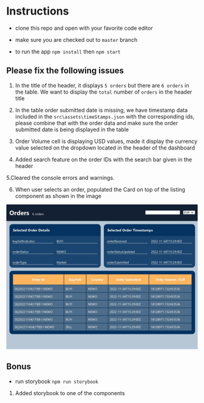 # Instructions

- clone this repo and open with your favorite code editor

- make sure you are checked out to `master` branch

- to run the app `npm install` then `npm start`

## Please fix the following issues

1.  In the title of the header, it displays `5 orders` but there are `6 orders` in the table. We want to display the `total` number of `orders` in the header title

2.  In the table order submitted date is missing, we have timestamp data included in the `src\assets\timeStamps.json` with the corresponding ids, please combine that with the order data and make sure the order submitted date is being displayed in the table

3.  Order Volume cell is displaying USD values, made it display the currency value selected on the dropdown located in the header of the dashboard

4. Added search feature on the order IDs with the search bar given in the header

5.Cleared the console errors and warnings.

6.  When user selects an order,  populated the Card on top of the listing component as shown in the image

![alt text](dashboard.JPG)

## Bonus

- run storybook `npm run storybook`

1. Added storybook to one of the components
